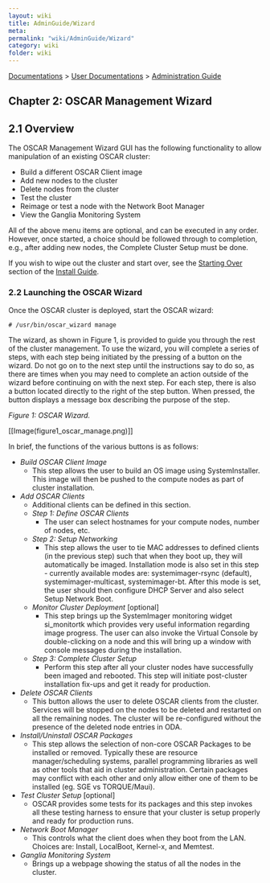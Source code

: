 ```yaml
---
layout: wiki
title: AdminGuide/Wizard
meta: 
permalink: "wiki/AdminGuide/Wizard"
category: wiki
folder: wiki
---
```

<!-- Name: AdminGuide/Wizard -->
<!-- Version: 6 -->
<!-- Author: valleegr -->
[Documentations](../Document) > [User Documentations](../Support) > [Administration Guide](../AdminGuideDoc)

## Chapter 2: OSCAR Management Wizard

## 2.1 Overview

The OSCAR Management Wizard GUI has the following functionality to allow manipulation of an existing OSCAR cluster:

 * Build a different OSCAR Client image
 * Add new nodes to the cluster
 * Delete nodes from the cluster
 * Test the cluster
 * Reimage or test a node with the Network Boot Manager
 * View the Ganglia Monitoring System

All of the above menu items are optional, and can be executed in any order. However, once started, a choice should be followed through to completion, e.g., after adding new nodes, the Complete Cluster Setup must be done.

If you wish to wipe out the cluster and start over, see the [Starting Over](InstallGuideClusterInstall#StartingOver) section of the [Install Guide](InstallGuide).

### 2.2 Launching the OSCAR Wizard

Once the OSCAR cluster is deployed, start the OSCAR wizard:

    # /usr/bin/oscar_wizard manage

The wizard, as shown in Figure 1, is provided to guide you through the rest of the cluster management. To use the wizard, you will complete a series of steps, 
with each step being initiated by the pressing of a button on the wizard. Do not go on to the next step until the instructions say to do so, 
as there are times when you may need to complete an action outside of the wizard before continuing on with the next step. 
For each step, there is also a <Help> button located directly to the right of the step button. When pressed, 
the <Help> button displays a message box describing the purpose of the step.

*Figure 1: OSCAR Wizard.*

[[Image(figure1_oscar_manage.png)]]


In brief, the functions of the various buttons is as follows:

 * *Build OSCAR Client Image*
   * This step allows the user to build an OS image using SystemInstaller. This image will then be pushed to the compute nodes as part of cluster installation. 
 * *Add OSCAR Clients*
   * Additional clients can be defined in this section.
   * *Step 1: Define OSCAR Clients*
     * The user can select hostnames for your compute nodes, number of nodes, etc.
   * *Step 2: Setup Networking*
     * This step allows the user to tie MAC addresses to defined clients (in the previous step) such that when they boot up, they will automatically be imaged. Installation mode is also set in this step - currently available modes are: systemimager-rsync (default), systemimager-multicast, systemimager-bt. After this mode is set, the user should then configure DHCP Server and also select Setup Network Boot. 
   * *Monitor Cluster Deployment* [optional]
     * This step brings up the SystemImager monitoring widget si_monitortk which provides very useful information regarding image progress. The user can also invoke the Virtual Console by double-clicking on a node and this will bring up a window with console messages during the installation. 
   * *Step 3: Complete Cluster Setup*
     * Perform this step after all your cluster nodes have successfully been imaged and rebooted. This step will initiate post-cluster installation fix-ups and get it ready for production. 
 * *Delete OSCAR Clients*
   * This button allows the user to delete OSCAR clients from the cluster. Services will be stopped on the nodes to be deleted and restarted on all the remaining nodes. The cluster will be re-configured without the presence of the deleted node entries in ODA. 
 * *Install/Uninstall OSCAR Packages*
   * This step allows the selection of non-core OSCAR Packages to be installed or removed. Typically these are resource manager/scheduling systems, parallel programming libraries as well as other tools that aid in cluster administration. Certain packages may conflict with each other and only allow either one of them to be installed (eg. SGE vs TORQUE/Maui).
 * *Test Cluster Setup* [optional]
   * OSCAR provides some tests for its packages and this step invokes all these testing harness to ensure that your cluster is setup properly and ready for production runs. 
 * *Network Boot Manager*
   * This controls what the client does when they boot from the LAN. Choices are: Install, LocalBoot, Kernel-x, and Memtest.
 * *Ganglia Monitoring System*
   * Brings up a webpage showing the status of all the nodes in the cluster.

